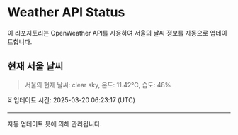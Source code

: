
# Weather API Status

이 리포지토리는 OpenWeather API를 사용하여 서울의 날씨 정보를 자동으로 업데이트합니다.

## 현재 서울 날씨
> 서울의 현재 날씨: clear sky, 온도: 11.42°C, 습도: 48%

⏳ 업데이트 시간: 2025-03-20 06:23:17 (UTC)

---
자동 업데이트 봇에 의해 관리됩니다.
